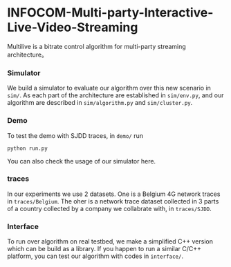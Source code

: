 # INFOCOM-Multi-party-Interactive-Live-Video-Streaming
Multilive is a bitrate control algorithm for multi-party streaming architecture。

### Simulator

We build a simulator to evaluate our algorithm over this new scenario in `sim/`. As each part of the architecture are established in `sim/env.py`, and our algorithm are described in `sim/algorithm.py` and `sim/cluster.py`.

### Demo

To test the demo with SJDD traces, in `demo/` run
```
python run.py
``` 

You can also check the usage of our simulator here.

### traces

In our experiments we use 2 datasets. One is a Belgium 4G network traces in `traces/Belgium`. The oher is a network trace dataset collected in 3 parts of a country collected by a company we collabrate with, in `traces/SJDD`.

### Interface

To run over algorithm on real testbed, we make a simplified C++ version which can be build as a library. If you happen to run a similar C/C++ platform, you can test our algorithm with codes in `interface/`.